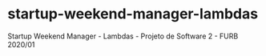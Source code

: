 # startup-weekend-manager-lambdas
Startup Weekend Manager - Lambdas - Projeto de Software 2 - FURB 2020/01
